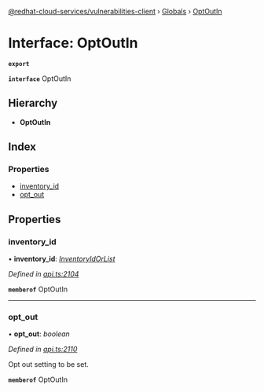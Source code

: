 [@redhat-cloud-services/vulnerabilities-client](../README.md) › [Globals](../globals.md) › [OptOutIn](optoutin.md)

# Interface: OptOutIn

**`export`** 

**`interface`** OptOutIn

## Hierarchy

* **OptOutIn**

## Index

### Properties

* [inventory_id](optoutin.md#inventory_id)
* [opt_out](optoutin.md#opt_out)

## Properties

###  inventory_id

• **inventory_id**: *[InventoryIdOrList](../globals.md#inventoryidorlist)*

*Defined in [api.ts:2104](https://github.com/RedHatInsights/javascript-clients/blob/master/packages/vulnerabilities/api.ts#L2104)*

**`memberof`** OptOutIn

___

###  opt_out

• **opt_out**: *boolean*

*Defined in [api.ts:2110](https://github.com/RedHatInsights/javascript-clients/blob/master/packages/vulnerabilities/api.ts#L2110)*

Opt out setting to be set.

**`memberof`** OptOutIn
